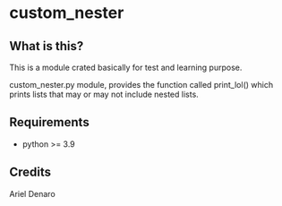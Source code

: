 custom_nester
=======

What is this?
--------------

This is a module crated basically for test and learning purpose.

custom_nester.py module, provides the function called
print_lol() which prints lists that may or may not include nested lists.


Requirements
------------

* python >= 3.9


Credits
------------

Ariel Denaro

